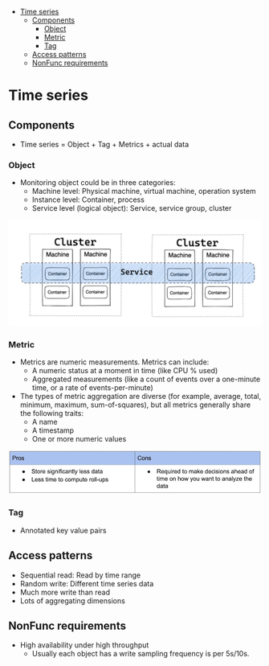 - [Time series](#time-series)
  - [Components](#components)
    - [Object](#object)
    - [Metric](#metric)
    - [Tag](#tag)
  - [Access patterns](#access-patterns)
  - [NonFunc requirements](#nonfunc-requirements)

# Time series

## Components
* Time series = Object + Tag + Metrics + actual data

### Object
* Monitoring object could be in three categories:
  * Machine level: Physical machine, virtual machine, operation system
  * Instance level: Container, process
  * Service level (logical object): Service, service group, cluster

![](../.gitbook/assets/observability_monitorTarget.png)

### Metric
* Metrics are numeric measurements. Metrics can include:
  * A numeric status at a moment in time (like CPU % used)
  * Aggregated measurements (like a count of events over a one-minute time, or a rate of events-per-minute)
* The types of metric aggregation are diverse (for example, average, total, minimum, maximum, sum-of-squares), but all metrics generally share the following traits:
  * A name
  * A timestamp
  * One or more numeric values

![](../.gitbook/assets/MicroSvcs-observability-metrics.jpeg)

### Tag
* Annotated key value pairs

## Access patterns
* Sequential read: Read by time range
* Random write: Different time series data 
* Much more write than read 
* Lots of aggregating dimensions

## NonFunc requirements
* High availability under high throughput
  * Usually each object has a write sampling frequency is per 5s/10s.